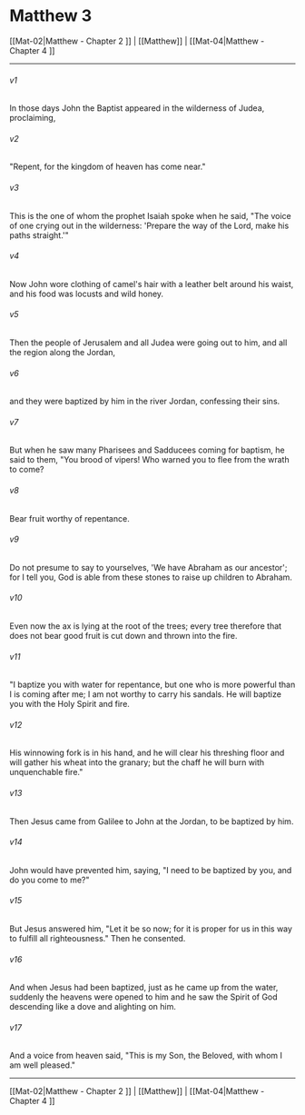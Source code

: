 # Matthew 3

[[Mat-02|Matthew - Chapter 2 ]] | [[Matthew]] | [[Mat-04|Matthew - Chapter 4 ]]
***

###### v1
In those days John the Baptist appeared in the wilderness of Judea, proclaiming,
###### v2
"Repent, for the kingdom of heaven has come near."
###### v3
This is the one of whom the prophet Isaiah spoke when he said, "The voice of one crying out in the wilderness: 'Prepare the way of the Lord, make his paths straight.'"
###### v4
Now John wore clothing of camel's hair with a leather belt around his waist, and his food was locusts and wild honey.
###### v5
Then the people of Jerusalem and all Judea were going out to him, and all the region along the Jordan,
###### v6
and they were baptized by him in the river Jordan, confessing their sins.
###### v7
But when he saw many Pharisees and Sadducees coming for baptism, he said to them, "You brood of vipers! Who warned you to flee from the wrath to come?
###### v8
Bear fruit worthy of repentance.
###### v9
Do not presume to say to yourselves, 'We have Abraham as our ancestor'; for I tell you, God is able from these stones to raise up children to Abraham.
###### v10
Even now the ax is lying at the root of the trees; every tree therefore that does not bear good fruit is cut down and thrown into the fire.
###### v11
"I baptize you with water for repentance, but one who is more powerful than I is coming after me; I am not worthy to carry his sandals. He will baptize you with the Holy Spirit and fire.
###### v12
His winnowing fork is in his hand, and he will clear his threshing floor and will gather his wheat into the granary; but the chaff he will burn with unquenchable fire."
###### v13
Then Jesus came from Galilee to John at the Jordan, to be baptized by him.
###### v14
John would have prevented him, saying, "I need to be baptized by you, and do you come to me?"
###### v15
But Jesus answered him, "Let it be so now; for it is proper for us in this way to fulfill all righteousness." Then he consented.
###### v16
And when Jesus had been baptized, just as he came up from the water, suddenly the heavens were opened to him and he saw the Spirit of God descending like a dove and alighting on him.
###### v17
And a voice from heaven said, "This is my Son, the Beloved, with whom I am well pleased."

***

[[Mat-02|Matthew - Chapter 2 ]] | [[Matthew]] | [[Mat-04|Matthew - Chapter 4 ]]
